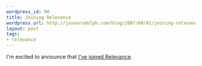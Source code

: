 ```yaml
--- 
wordpress_id: 90
title: Joining Relevance
wordpress_url: http://jasonrudolph.com/blog/2007/08/01/joining-relevance/
layout: post
tags:
- relevance	
---
```

I'm excited to announce that [I've joined Relevance](http://thinkrelevance.com/blog/2007/08/01/relevance-welcomes-jason-rudolph-as-principal-software-engineer.html).
